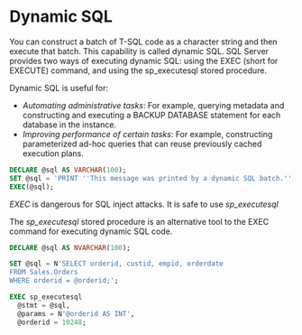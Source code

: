 # Dynamic SQL

You can construct a batch of T-SQL code as a character string and then execute that batch. This capability is called dynamic SQL. SQL Server provides two ways of executing dynamic SQL: using the EXEC (short for EXECUTE) command, and using the sp_executesql stored procedure.

Dynamic SQL is useful for:

* *Automating administrative tasks*: For example, querying metadata and constructing and executing a BACKUP DATABASE statement for each database in the instance.
* *Improving performance of certain tasks*: For example, constructing parameterized ad-hoc queries that can reuse previously cached execution plans.

```sql
DECLARE @sql AS VARCHAR(100);
SET @sql = 'PRINT ''This message was printed by a dynamic SQL batch.'';';
EXEC(@sql);
```

*EXEC* is dangerous for SQL inject attacks. It is safe to use *sp_executesql*

The *sp_executesql* stored procedure is an alternative tool to the EXEC command for executing dynamic SQL code.

```sql
DECLARE @sql AS NVARCHAR(100);

SET @sql = N'SELECT orderid, custid, empid, orderdate
FROM Sales.Orders
WHERE orderid = @orderid;';

EXEC sp_executesql
  @stmt = @sql,
  @params = N'@orderid AS INT',
  @orderid = 10248;
```
